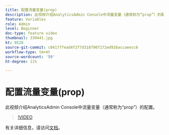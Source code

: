 ```yaml
---
title: 配置流量变量(prop)
description: 此视频介绍AnalyticsAdmin Console中流量变量（通常称为“prop”）的配置。
feature: Variables
role: Admin
level: Beginner
doc-type: feature video
thumbnail: 339441.jpg
kt: 9528
source-git-commit: c04177fead4f2f7d3187907172ed916accaeecc6
workflow-type: tm+mt
source-wordcount: '59'
ht-degree: 11%

---
```



# 配置流量变量(prop)

此视频介绍AnalyticsAdmin Console中流量变量（通常称为“prop”）的配置。

>[!VIDEO](https://video.tv.adobe.com/v/339441/?quality=12&learn=on)

有关详细信息，请访问[文档](https://experienceleague.adobe.com/docs/analytics/admin/admin-tools/traffic-variables/traffic-var.html?lang=en)。
